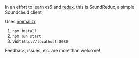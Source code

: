 

In an effort to learn es6 and [redux](https://github.com/reactjs/redux), this is SoundRedux, a simple [Soundcloud](http://soundcloud.com) client

Uses [normalizr](https://github.com/gaearon/normalizr)

1. `npm install`
2. `npm run start`
3. visit `http://localhost:8080`

Feedback, issues, etc. are more than welcome!
